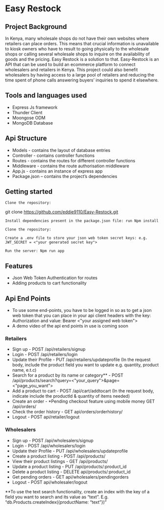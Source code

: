 # Easy Restock
## Project Background
In Kenya, many wholesale shops do not have their own websites where retailers can place orders. This means that crucial information is unavailable to kiosk owners who have to result to going physically to the wholesale shops or calling several wholesale shops to inquire on the availability of goods and the pricing.
Easy Restock is a solution to that. Easy-Restock is an API that can be used to build an ecommerce platform to connect wholesalers and retailers in Kenya. 
This project could also benefit wholesalers by having access to a large pool of retailers and reducing the time spent of phone calls answering buyers’ inquiries to spend it elsewhere. 

## Tools and languages used
  -	Express Js framework
  -	Thunder Client
  -	Moongose ODM
  -	MongoDB Database

## Api Structure
  -	Models - contains the layout of database entries
  -	Controller - contains controller functions
  -	Routes - contains the routes for different controller functions
  -	Middleware - contains the route authorisation middleware
  -	App.js - contains an instance of express app
  -	Package.json – contains the project’s dependencies


## Getting started

    Clone the repository:

git clone https://github.com/eddie9110/Easy-Restock.git

    Install dependencies present in the package.json file: run Npm install

    Clone the repository:

    Create a .env file to store your json web token secret keys: e.g. JWT_SECRET = <"your generated secret key">

    Run the server: Npm run app





## Features
- Json Web Token Authentication for routes
- Adding products to cart functionality




## Api End Points
- To use some end-points, you have to be logged in so as to get a json web token that you can place in your api client headers with the key: Authorization and value: Bearer <"your assigned web token">
- A demo video of the api end points in use is coming soon

### Retailers
  -	Sign up - POST /api/retailers/signup
  -	Login - POST /api/retailers/login
  -	Update their Profile - PUT /api/retailers/updateprofile (In the request body, include the product field you want to update e.g. quantity, product name, e.t.c)
  -	Search for a product by its name or category** - POST /api/products/search?query=<"your_query">&page=<"page_you_want">
  -	Add a product to cart - POST /api/cart/addtocart (In the request body, indicate include the productId & quantity of items needed)
  - Create an order - *Pending checkout feature using mobile money GET /api/orders/
  -	Check the order history - GET api/orders/orderhistory/
  -	Logout - POST api/retailer/logout


### Wholesalers
  -	Sign up - POST /api/wholesalers/signup
  -	Login - POST /api/wholesalers/login
  -	Update their Profile - PUT /api/wholesalers/updateprofile
  -	Create a product listing - POST /api/products/
  -	View their product listings - GET /api/products/
  -	Update a product listing - PUT /api/products/:product_id
  -	Delete a product listing - DELETE api/products/:product_id
  -	Get pending orders - GET api/wholesalers/pendingorders
  -	Logout - POST api/wholesaler/logout


**To use the text search functionality, create an index with the key of a field you want to search and its value as “text”. E.g.   “db.Products.createIndex({productName: “text”})”
